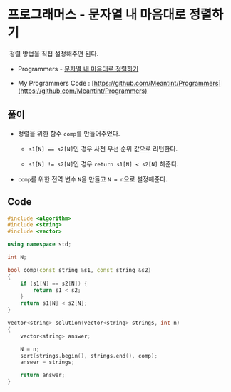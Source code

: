 # 프로그래머스 - 문자열 내 마음대로 정렬하기

&nbsp;정렬 방법을 직접 설정해주면 된다.

- Programmers - [문자열 내 마음대로 정렬하기](https://programmers.co.kr/learn/courses/30/lessons/12915)

- My Programmers Code : [https://github.com/Meantint/Programmers](https://github.com/Meantint/Programmers)

## 풀이

- 정렬을 위한 함수 `comp`를 만들어주었다.

  - `s1[N] == s2[N]`인 경우 사전 우선 순위 값으로 리턴한다.

  - `s1[N] != s2[N]`인 경우 `return s1[N] < s2[N]` 해준다.

- `comp`를 위한 전역 변수 `N`을 만들고 `N = n`으로 설정해준다.

## Code

```cpp
#include <algorithm>
#include <string>
#include <vector>

using namespace std;

int N;

bool comp(const string &s1, const string &s2)
{
    if (s1[N] == s2[N]) {
        return s1 < s2;
    }
    return s1[N] < s2[N];
}

vector<string> solution(vector<string> strings, int n)
{
    vector<string> answer;

    N = n;
    sort(strings.begin(), strings.end(), comp);
    answer = strings;

    return answer;
}
```
